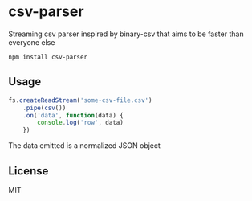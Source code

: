 # csv-parser

Streaming csv parser inspired by binary-csv that aims to be faster than everyone else

	npm install csv-parser

## Usage

``` js
fs.createReadStream('some-csv-file.csv')
	.pipe(csv())
	.on('data', function(data) {
		console.log('row', data)
	})
```

The data emitted is a normalized JSON object

## License

MIT